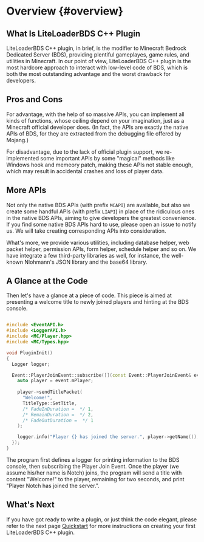 # Overview {#overview}

## What Is LiteLoaderBDS C++ Plugin

LiteLoaderBDS C++ plugin, in brief, is the modifier to Minecraft Bedrock Dedicated Server (BDS), providing plentiful gameplayes, game rules, and utilities in Minecraft.
In our point of view, LiteLoaderBDS C++ plugin is the most hardcore approach to interact with low-level code of BDS, which is both the most outstanding advantage and the worst drawback for developers.

## Pros and Cons

For advantage, with the help of so massive APIs, you can implement all kinds of functions, whose ceiling depend on your imagination, just as a Minecraft official developer does.
(In fact, the APIs are exactly the native APIs of BDS, for they are extracted from the debugging file offered by Mojang.)

For disadvantage, due to the lack of official plugin support, we re-implemented some important APIs by some "magical" methods like Windows hook and memeory patch, making these APIs not stable enough, which may result in accidental crashes and loss of player data.

## More APIs

Not only the native BDS APIs (with prefix `MCAPI`) are available, but also we create some handful APIs (with prefix `LIAPI`) in place of the ridiculous ones in the native BDS APIs, aiming to give developers the greatest convenience.
If you find some native BDS APIs hard to use, please open an issue to notify us.
We will take creating corresponding APIs into consideration.

What's more, we provide various utilities, including database helper, web packet helper, permission APIs, form helper, schedule helper and so on.
We have integrate a few third-party libraries as well, for instance, the well-known Nlohmann's JSON library and the base64 library.

## A Glance at the Code

Then let's have a glance at a piece of code.
This piece is aimed at presenting a welcome title to newly joined players and hinting at the BDS console.

```cpp

#include <EventAPI.h>
#include <LoggerAPI.h>
#include <MC/Player.hpp>
#include <MC/Types.hpp>

void PluginInit()
{
  Logger logger;

  Event::PlayerJoinEvent::subscribe([](const Event::PlayerJoinEvent& event) {
    auto player = event.mPlayer;
    
    player->sendTitlePacket(
      "Welcome!",
      TitleType::SetTitle,
      /* FadeInDuration =  */ 1,
      /* RemainDuration =  */ 2,
      /* FadeOutDuration =  */ 1
    );

    logger.info("Player {} has joined the server.", player->getName());
  });
}

```

The program first defines a logger for printing information to the BDS console, then subscribing the Player Join Event.
Once the player (we assume his/her name is Notch) joins, the program will send a title with content "Welcome!" to the player, remaining for two seconds, and print "Player Notch has joined the server.".

## What's Next

If you have got ready to write a plugin, or just think the code elegant, please refer to the next page [Quickstart](02_quickstart.md) for more instructions on creating your first LiteLoaderBDS C++ plugin.